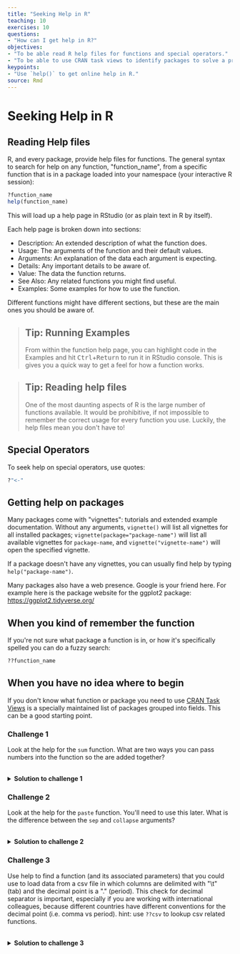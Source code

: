```yaml
---
title: "Seeking Help in R"
teaching: 10
exercises: 10
questions:
- "How can I get help in R?"
objectives:
- "To be able read R help files for functions and special operators."
- "To be able to use CRAN task views to identify packages to solve a problem."
keypoints:
- "Use `help()` to get online help in R."
source: Rmd
---
```




# Seeking Help in R

## Reading Help files

R, and every package, provide help files for functions. The general syntax to search for help on any
function, "function_name", from a specific function that is in a package loaded into your
namespace (your interactive R session):


```r
?function_name
help(function_name)
```

This will load up a help page in RStudio (or as plain text in R by itself).

Each help page is broken down into sections:

 - Description: An extended description of what the function does.
 - Usage: The arguments of the function and their default values.
 - Arguments: An explanation of the data each argument is expecting.
 - Details: Any important details to be aware of.
 - Value: The data the function returns.
 - See Also: Any related functions you might find useful.
 - Examples: Some examples for how to use the function.

Different functions might have different sections, but these are the main ones you should be aware of.

> ## Tip: Running Examples
>
> From within the function help page, you can highlight code in the 
> Examples and hit <kbd>Ctrl</kbd>+<kbd>Return</kbd> to run it in 
> RStudio console. This is gives you a quick way to get a feel for
> how a function works.

> ## Tip: Reading help files
>
> One of the most daunting aspects of R is the large number of functions
> available. It would be prohibitive, if not impossible to remember the
> correct usage for every function you use. Luckily, the help files
> mean you don't have to!


## Special Operators

To seek help on special operators, use quotes:


```r
?"<-"
```

## Getting help on packages

Many packages come with "vignettes": tutorials and extended example documentation.
Without any arguments, `vignette()` will list all vignettes for all installed packages;
`vignette(package="package-name")` will list all available vignettes for
`package-name`, and `vignette("vignette-name")` will open the specified vignette.

If a package doesn't have any vignettes, you can usually find help by typing
`help("package-name")`.

Many packages also have a web presence. Google is your friend here. For example here is the package website for the ggplot2 package: https://ggplot2.tidyverse.org/

## When you kind of remember the function

If you're not sure what package a function is in, or how it's specifically spelled you can do a fuzzy search:


```r
??function_name
```

## When you have no idea where to begin

If you don't know what function or package you need to use
[CRAN Task Views](http://cran.at.r-project.org/web/views)
is a specially maintained list of packages grouped into
fields. This can be a good starting point.

### Challenge 1

Look at the help for the `sum` function. What are two ways you can pass numbers 
into the function so the are added together?

<br />

<details>

<summary>
<strong>Solution to challenge 1</strong>
</summary>

<br />


```r
?sum
sum(1, 2, 3, 4, 5)
x <- c(1, 2, 3)
sum(x)
```

</details>




### Challenge 2

Look at the help for the `paste` function. You'll need to use this later.
What is the difference between the `sep` and `collapse` arguments?

<br />

<details>

<summary>
<strong>Solution to challenge 2</strong>
</summary>

<br />

To look at the help for the `paste()` function, use:

```r
help("paste")
?paste
```
The difference between `sep` and `collapse` is a little
tricky. The `paste` function accepts any number of arguments, each of which
can be a vector of any length. The `sep` argument specifies the string
used between concatenated terms — by default, a space. The result is a
vector as long as the longest argument supplied to `paste`. In contrast,
`collapse` specifies that after concatenation the elements are *collapsed*
together using the given separator, the result being a single string.
e.g. 

```r
paste(c("a","b"), "c")
```

```
[1] "a c" "b c"
```

```r
paste(c("a","b"), "c", sep = ",")
```

```
[1] "a,c" "b,c"
```

```r
paste(c("a","b"), "c", collapse = "|")
```

```
[1] "a c|b c"
```

```r
paste(c("a","b"), "c", sep = ",", collapse = "|")
```

```
[1] "a,c|b,c"
```
(For more information,
scroll to the bottom of the `?paste` help page and look at the
examples, or try `example('paste')`.)

</details>




### Challenge 3
Use help to find a function (and its associated parameters) that you could
use to load data from a csv file in which columns are delimited with "\t"
(tab) and the decimal point is a "." (period). This check for decimal
separator is important, especially if you are working with international
colleagues, because different countries have different conventions for the
decimal point (i.e. comma vs period).
hint: use `??csv` to lookup csv related functions.

<br />

<details>

<summary>
<strong>Solution to challenge 3</strong>
</summary>

<br />

The standard R function for reading tab-delimited files with a period
decimal separator is read.delim(). You can also do this with
`read.table(file, sep="\t")` (the period is the *default* decimal
separator for `read.table()`, although you may have to change
the `comment.char` argument as well if your data file contains
hash (#) characters

</details>



